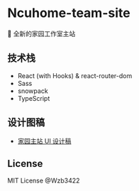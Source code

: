 # Ncuhome-team-site

:tada: 全新的家园工作室主站

## 技术栈

+ React (with Hooks) & react-router-dom
+ Sass
+ snowpack
+ TypeScript

## 设计图稿

+ [家园主站 UI 设计稿](https://ncuhome.yuque.com/ncuhomer/pproject/toeqik)

## License

MIT License @Wzb3422

